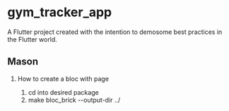 # gym_tracker_app

A Flutter project created with the intention to demosome best practices in the Flutter world.



## Mason

1. How to create a bloc with page

    1. cd into desired package
    2. make bloc_brick --output-dir ../